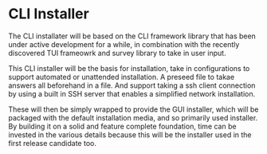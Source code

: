 # CLI Installer
The CLI installater will be based on the CLI framework library that has been under active development for a while, in combination with the recently discovered TUI frameowrk and survey library to take in user input. 

This CLI installer will be the basis for installation, take in configurations to support automated or unattended installation. A preseed file to takae answers all beforehand in a file. And support taking a ssh client connection by using a built in SSH server that enables a simplified network installation. 

These will then be simply wrapped to provide the GUI installer, which will be packaged with the default installation media, and so primarily used installer. By building it on a solid and feature complete foundation, time can be invested in the various details because this will be the installer used in the first release candidate too.
